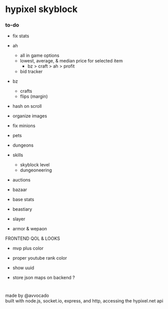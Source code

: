 # hypixel skyblock

### to-do

- fix stats

- ah
  - all in game options
  - lowest, average, & median price for selected item
    - bz > craft > ah > profit
  - bid tracker
- bz
  - crafts
  - flips (margin)


- hash on scroll
- organize images
- fix minions
- pets
- dungeons
- skills

  - skyblock level
  - dungeoneering

- auctions
- bazaar

- base stats
- beastiary
- slayer
- armor & wepaon

FRONTEND QOL & LOOKS

- mvp plus color
- proper youtube rank color
- show uuid

- store json maps on backend ?

#

#

made by @avvocado
<br>
built with node.js, socket.io, express, and http, accessing the hypixel.net api
